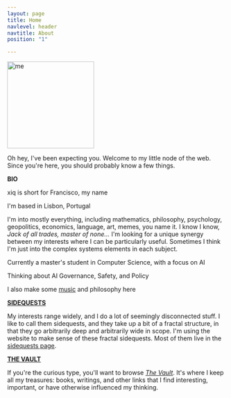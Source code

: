 ```yaml
---
layout: page
title: Home
navlevel: header
navtitle: About
position: "1"

---
```

<img src="{{ site.url }}/assets/img/xiqpic.jpg" alt="me" width="200"/>

Oh hey, I've been expecting you. Welcome to my little node of the web. Since you're here, you should probably know a few things.

**BIO**

xiq is short for Francisco, my name

I'm based in Lisbon, Portugal

I'm into mostly everything, including mathematics, philosophy, psychology, geopolitics, economics, language, art, memes, you name it. I know I know, _Jack of all trades, master of none..._ I'm looking for a unique synergy between my interests where I can be particularly useful. Sometimes I think I'm just into the complex systems elements in each subject. 

Currently a master's student in Computer Science, with a focus on AI

Thinking about AI Governance, Safety, and Policy

I also make some [music](/_projects/gnu.md "GNU, the band") and philosophy here

[**SIDEQUESTS**](sidequests.html)

My interests range widely, and I do a lot of seemingly disconnected stuff. I like to call them sidequests, and they take up a bit of a fractal structure, in that they go arbitrarily deep and arbitrarily wide in scope. I'm using the website to make sense of these fractal sidequests. Most of them live in the [sidequests page](sidequests.html "Sidequests page").

[**THE VAULT**](vault.md)

If you're the curious type, you'll want to browse [_The Vault_](vault.md "The Vault"). It's where I keep all my treasures: books, writings, and other links that I find interesting, important, or have otherwise influenced my thinking.